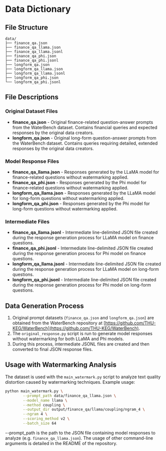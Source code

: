 # Data Dictionary

## File Structure
```
data/
├── finance_qa.json
├── finance_qa_llama.json
├── finance_qa_llama.jsonl
├── finance_qa_phi.json
├── finance_qa_phi.jsonl
├── longform_qa.json
├── longform_qa_llama.json
├── longform_qa_llama.jsonl
├── longform_qa_phi.json
└── longform_qa_phi.jsonl
```

## File Descriptions

### Original Dataset Files
* **finance_qa.json** - Original finance-related question-answer prompts from the WaterBench dataset. Contains financial queries and expected responses by the original data creators.
* **longform_qa.json** - Original long-form question-answer prompts from the WaterBench dataset. Contains queries requiring detailed, extended responses by the original data creators.

### Model Response Files
* **finance_qa_llama.json** - Responses generated by the LLaMA model for finance-related questions without watermarking applied.
* **finance_qa_phi.json** - Responses generated by the Phi model for finance-related questions without watermarking applied.
* **longform_qa_llama.json** - Responses generated by the LLaMA model for long-form questions without watermarking applied.
* **longform_qa_phi.json** - Responses generated by the Phi model for long-form questions without watermarking applied.

### Intermediate Files
* **finance_qa_llama.jsonl** - Intermediate line-delimited JSON file created during the response generation process for LLaMA model on finance questions.
* **finance_qa_phi.jsonl** - Intermediate line-delimited JSON file created during the response generation process for Phi model on finance questions.
* **longform_qa_llama.jsonl** - Intermediate line-delimited JSON file created during the response generation process for LLaMA model on long-form questions.
* **longform_qa_phi.jsonl** - Intermediate line-delimited JSON file created during the response generation process for Phi model on long-form questions.

## Data Generation Process
1. Original prompt datasets (`finance_qa.json` and `longform_qa.json`) are obtained from the WaterBench repository at [https://github.com/THU-KEG/WaterBench](https://github.com/THU-KEG/WaterBench).
2. The `original_response.py` script is run to generate model responses without watermarking for both LLaMA and Phi models.
3. During this process, intermediate JSONL files are created and then converted to final JSON response files.

## Usage with Watermarking Analysis

The dataset is used with the `main_watermark.py` script to analyze text quality distortion caused by watermarking techniques. Example usage:

```bash
python main_watermark.py \
        --prompt_path data/finance_qa_llama.json \
        --model_name llama \
        --method coupling \
        --output_dir output/finance_qa/llama/coupling/ngram_4 \
        --ngram 4 \
        --scoring_method v2 \
        --batch_size 64
```

--prompt_path is the path to the JSON file containing model responses to analyze (e.g. `finance_qa_llama.json`).
The usage of other command-line arguments is detailed in the README of the repository.